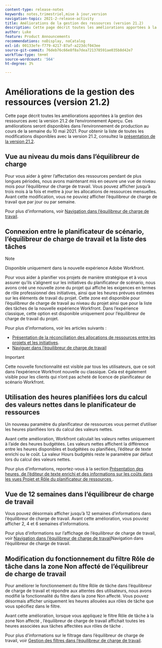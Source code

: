 ```yaml
---
content-type: release-notes
keywords: notes,trimestriel,mise à jour,version
navigation-topic: 2021-2-release-activity
title: Améliorations de la gestion des ressources (version 21.2)
description: Cette page décrit toutes les améliorations apportées à la gestion des ressources avec la version 21.2 de l’environnement Aperçu. Ces améliorations seront disponibles dans l’environnement de production au cours de la semaine du 10 mai 2021. Pour obtenir la liste de toutes les modifications disponibles avec la version 21.2, reportez-vous à la présentation de la version 21.2.
author: Luke
feature: Product Announcements
recommendations: noDisplay, noCatalog
exl-id: 00133efe-f779-4217-87af-a223dcf043ee
source-git-commit: 76deb76c66e8f8a7dea721378591ae035b8d42e7
workflow-type: tm+mt
source-wordcount: '564'
ht-degree: 3%

---
```


# Améliorations de la gestion des ressources (version 21.2)

Cette page décrit toutes les améliorations apportées à la gestion des ressources avec la version 21.2 de l’environnement Aperçu. Ces améliorations seront disponibles dans l’environnement de production au cours de la semaine du 10 mai 2021. Pour obtenir la liste de toutes les modifications disponibles avec la version 21.2, consultez la [présentation de la version 21.2](../../../product-announcements/product-releases/21.2-release-activity/21-2-release-overview.md).

## Vue au niveau du mois dans l’équilibreur de charge

Pour vous aider à gérer l’affectation des ressources pendant de plus longues périodes, nous avons maintenant mis en oeuvre une vue de niveau mois pour l’équilibreur de charge de travail. Vous pouvez afficher jusqu’à trois mois à la fois et mettre à jour les allocations de ressources mensuelles. Avant cette modification, vous ne pouviez afficher l’équilibreur de charge de travail que par jour ou par semaine.

Pour plus d’informations, voir [Navigation dans l’équilibreur de charge de travail](../../../resource-mgmt/workload-balancer/navigate-the-workload-balancer.md).

## Connexion entre le planificateur de scénario, l’équilibreur de charge de travail et la liste des tâches

>[!NOTE]
>
>Disponible uniquement dans la nouvelle expérience Adobe Workfront.

Pour vous aider à planifier vos projets de manière stratégique et à vous assurer qu’ils s’alignent sur les initiatives du planificateur de scénario, nous avons créé une nouvelle zone du projet qui affiche les exigences en termes de rôle professionnel des initiatives, ainsi que les heures prévues estimées sur les éléments de travail du projet. Cette zone est disponible pour l’équilibreur de charge de travail au niveau du projet ainsi que pour la liste des tâches de la nouvelle expérience Workfront. Dans l’expérience classique, cette option est disponible uniquement pour l’équilibreur de charge de travail du projet.

Pour plus d’informations, voir les articles suivants :

* [Présentation de la réconciliation des allocations de ressources entre les projets et les initiatives](../../../scenario-planner/overview-reconcile-allocations-between-projects-initiatives.md).
* [Naviguer dans l’équilibreur de charge de travail](../../../resource-mgmt/workload-balancer/navigate-the-workload-balancer.md)

>[!IMPORTANT]
>
>Cette nouvelle fonctionnalité est visible par tous les utilisateurs, que ce soit dans l’expérience Workfront nouvelle ou classique. Cela est également visible pour les clients qui n’ont pas acheté de licence de planificateur de scénario Workfront.

## Utilisation des heures planifiées lors du calcul des valeurs nettes dans le planificateur de ressources

Un nouveau paramètre du planificateur de ressources vous permet d’utiliser les heures planifiées lors du calcul des valeurs nettes.

Avant cette amélioration, Workfront calculait les valeurs nettes uniquement à l’aide des heures budgétées. Les valeurs nettes affichent la différence entre les heures disponibles et budgétées ou planifiées, l’éditeur de texte enrichi ou le coût. La valeur Hours budgétés reste le paramètre par défaut lors du calcul des valeurs nettes.

Pour plus d’informations, reportez-vous à la section [Présentation des heures, de l’éditeur de texte enrichi et des informations sur les coûts dans les vues Projet et Rôle du planificateur de ressources ](../../../resource-mgmt/resource-planning/overview-of-planner-hour-fte-cost-information-in-role-project-views.md).

## Vue de 12 semaines dans l’équilibreur de charge de travail

Vous pouvez désormais afficher jusqu’à 12 semaines d’informations dans l’équilibreur de charge de travail. Avant cette amélioration, vous pouviez afficher 2, 4 et 6 semaines d’informations.

Pour plus d’informations sur l’affichage de l’équilibreur de charge de travail, voir [Navigation dans l’équilibreur de charge de travail](../../../resource-mgmt/workload-balancer/navigate-the-workload-balancer.md)Navigation dans l’équilibreur de charge de travail.

## Modification du fonctionnement du filtre Rôle de tâche dans la zone Non affecté de l’équilibreur de charge de travail

Pour améliorer le fonctionnement du filtre Rôle de tâche dans l’équilibreur de charge de travail et répondre aux attentes des utilisateurs, nous avons modifié la fonctionnalité du filtre dans la zone Non affecté. Vous pouvez désormais afficher uniquement les heures allouées aux rôles de tâche que vous spécifiez dans le filtre.

Avant cette amélioration, lorsque vous appliquez le filtre Rôle de tâche à la zone Non affecté , l’équilibreur de charge de travail affichait toutes les heures associées aux tâches affectées aux rôles de tâche .

Pour plus d’informations sur le filtrage dans l’équilibreur de charge de travail, voir [Gestion des filtres dans l’équilibreur de charge de travail](../../../resource-mgmt/workload-balancer/filter-information-workload-balancer.md).
